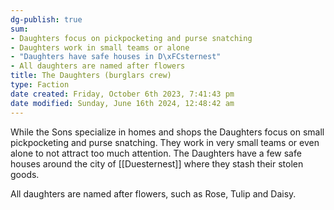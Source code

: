 ```yaml
---
dg-publish: true
sum:
- Daughters focus on pickpocketing and purse snatching
- Daughters work in small teams or alone
- "Daughters have safe houses in D\xFCsternest"
- All daughters are named after flowers
title: The Daughters (burglars crew)
type: Faction
date created: Friday, October 6th 2023, 7:41:43 pm
date modified: Sunday, June 16th 2024, 12:48:42 am
---
```


While the Sons specialize in homes and shops the Daughters focus on small pickpocketing and purse snatching. They work in very small teams or even alone to not attract too much attention. The Daughters have a few safe houses around the city of [[Duesternest]] where they stash their stolen goods.

All daughters are named after flowers, such as Rose, Tulip and Daisy.
